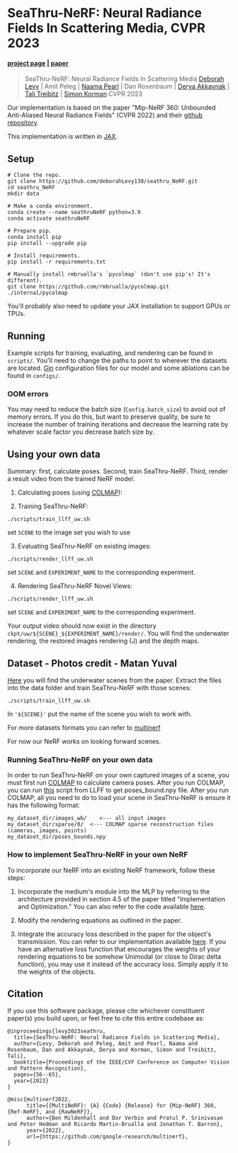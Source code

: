 # SeaThru-NeRF: Neural Radiance Fields In Scattering Media, CVPR 2023

#### [project page](https://sea-thru-nerf.github.io/) | [paper](https://openaccess.thecvf.com/content/CVPR2023/papers/Levy_SeaThru-NeRF_Neural_Radiance_Fields_in_Scattering_Media_CVPR_2023_paper.pdf)

> SeaThru-NeRF: Neural Radiance Fields In Scattering Media
> [Deborah Levy](mailto:dlrun14@gmail.com) | Amit Peleg | [Naama Pearl](https://naamapearl.github.io/) | Dan Rosenbaum | [Derya Akkaynak](https://www.deryaakkaynak.com/) | [Tali Treibitz](https://www.viseaon.haifa.ac.il/) | [Simon Korman](https://www.cs.haifa.ac.il/~skorman/)
> CVPR 2023


Our implementation is based on the paper "Mip-NeRF 360: Unbounded Anti-Aliased Neural Radiance Fields" (CVPR 2022) and their [github repository](https://github.com/google-research/multinerf).


This implementation is written in [JAX](https://github.com/google/jax).

## Setup

```
# Clone the repo.
git clone https://github.com/deborahLevy130/seathru_NeRF.git
cd seathru_NeRF
mkdir data

# Make a conda environment.
conda create --name seathruNeRF python=3.9
conda activate seathruNeRF

# Prepare pip.
conda install pip
pip install --upgrade pip

# Install requirements.
pip install -r requirements.txt

# Manually install rmbrualla's `pycolmap` (don't use pip's! It's different).
git clone https://github.com/rmbrualla/pycolmap.git ./internal/pycolmap

```
You'll probably also need to update your JAX installation to support GPUs or TPUs.

## Running

Example scripts for training, evaluating, and rendering can be found in
`scripts/`. You'll need to change the paths to point to wherever the datasets
are located. [Gin](https://github.com/google/gin-config) configuration files
for our model and some ablations can be found in `configs/`.


### OOM errors

You may need to reduce the batch size (`Config.batch_size`) to avoid out of memory
errors. If you do this, but want to preserve quality, be sure to increase the number
of training iterations and decrease the learning rate by whatever scale factor you
decrease batch size by.

## Using your own data

Summary: first, calculate poses. Second, train SeaThru-NeRF. Third, render a result video from the trained NeRF model.

1. Calculating poses (using [COLMAP](https://colmap.github.io/install.html)):

2. Training SeaThru-NeRF:
```
./scripts/train_llff_uw.sh
```
set `SCENE` to the image set you wish to use

3. Evaluating SeaThru-NeRF on existing images:

```
./scripts/render_llff_uw.sh
```
set `SCENE` and `EXPERIMENT_NAME` to the corresponding experiment.

4. Rendering SeaThru-NeRF Novel Views:
```
./scripts/render_llff_uw.sh
```
set `SCENE` and `EXPERIMENT_NAME` to the corresponding experiment.

Your output video should now exist in the directory `ckpt/uw/${SCENE}_${EXPERIMENT_NAME}/render/`.
You will find the underwater rendering, the restored images rendering (J) and the depth maps.
## Dataset - Photos credit - Matan Yuval

[Here](https://drive.google.com/uc?export=download&id=1RzojBFvBWjUUhuJb95xJPSNP3nJwZWaT) you will find the underwater scenes from the paper. 
Extract the files into the data folder and train SeaThru-NeRF with those scenes:

```
./scripts/train_llff_uw.sh
```

In ```'${SCENE}'``` put the name of the scene you wish to work with. 

For more datasets formats you can refer to [multinerf](https://github.com/google-research/multinerf)

For now our NeRF works on looking forward scenes.

### Running SeaThru-NeRF on your own data

In order to run SeaThru-NeRF on your own captured images of a scene, you must first run [COLMAP](https://colmap.github.io/install.html) to calculate camera poses. After you run COLMAP, you can run [this](https://github.com/Fyusion/LLFF/blob/master/imgs2poses.py) script from LLFF to get poses_bound.npy file. 
After you run COLMAP, all you need to do to load your scene in SeaThru-NeRF is ensure it has the following format:
```
my_dataset_dir/images_wb/    <--- all input images
my_dataset_dir/sparse/0/  <--- COLMAP sparse reconstruction files (cameras, images, points)
my_dataset_dir/poses_bounds.npy
```
### How to implement SeaThru-NeRF in your own NeRF

To incorporate our NeRF into an existing NeRF framework, follow these steps:

1. Incorporate the medium's module into the MLP by referring to the architecture provided in section 4.5 of the paper titled "Implementation and Optimization." You can also refer to the code available [here](https://github.com/deborahLevy130/seathru_NeRF/blob/master/internal/models.py#L866).

2. Modify the rendering equations as outlined in the paper.

3. Integrate the accuracy loss described in the paper for the object's transmission. You can refer to our implementation available [here](https://github.com/deborahLevy130/seathru_NeRF/blob/master/internal/train_utils.py#L153). If you have an alternative loss function that encourages the weights of your rendering equations to be somehow Unimodal (or close to Dirac delta function), you may use it instead of the accuracy loss. Simply apply it to the weights of the objects.





## Citation
If you use this software package, please cite whichever constituent paper(s)
you build upon, or feel free to cite this entire codebase as:

```
@inproceedings{levy2023seathru,
  title={SeaThru-NeRF: Neural Radiance Fields in Scattering Media},
  author={Levy, Deborah and Peleg, Amit and Pearl, Naama and Rosenbaum, Dan and Akkaynak, Derya and Korman, Simon and Treibitz, Tali},
  booktitle={Proceedings of the IEEE/CVF Conference on Computer Vision and Pattern Recognition},
  pages={56--65},
  year={2023}
}

@misc{multinerf2022,
      title={{MultiNeRF}: {A} {Code} {Release} for {Mip-NeRF} 360, {Ref-NeRF}, and {RawNeRF}},
      author={Ben Mildenhall and Dor Verbin and Pratul P. Srinivasan and Peter Hedman and Ricardo Martin-Brualla and Jonathan T. Barron},
      year={2022},
      url={https://github.com/google-research/multinerf},
}
```
